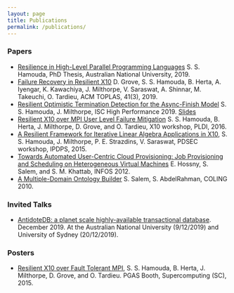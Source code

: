```yaml
---
layout: page
title: Publications
permalink: /publications/
---
```

### Papers
- [Resilience in High-Level Parallel Programming Languages](https://openresearch-repository.anu.edu.au/handle/1885/164137) S. S. Hamouda, PhD Thesis, Australian National University, 2019.
- [Failure Recovery in Resilient X10](https://dl.acm.org/citation.cfm?id=3332372) D. Grove, S. S. Hamouda, B. Herta, A. Iyengar, K. Kawachiya, J. Milthorpe, V. Saraswat, A. Shinnar, M. Takeuchi, O. Tardieu, ACM TOPLAS, 41(3), 2019.
- [Resilient Optimistic Termination Detection for the Async-Finish Model](papers/Hamouda2019_ISC_HPC.pdf) S. S. Hamouda, J. Milthorpe, ISC High Performance 2019. [Slides](papers/ISC19_OptFinish_Pres.pdf)
- [Resilient X10 over MPI User Level Failure Mitigation](https://dl.acm.org/citation.cfm?id=2931030) S. S. Hamouda, B. Herta, J. Milthorpe, D. Grove, and O. Tardieu, X10 workshop, PLDI, 2016.
- [A Resilient Framework for Iterative Linear Algebra Applications in X10](http://ieeexplore.ieee.org/abstract/document/7284416/), S. S. Hamouda, J. Milthorpe, P. E. Strazdins, V. Saraswat, PDSEC workshop, IPDPS, 2015.
- [Towards Automated User-Centric Cloud Provisioning: Job Provisioning and Scheduling on Heterogeneous Virtual Machines](http://ieeexplore.ieee.org/abstract/document/6236557/) E. Hossny, S. Salem, and S. M. Khattab, INFOS 2012.
- [A Multiple-Domain Ontology Builder](https://dl.acm.org/citation.cfm?id=1873890) S. Salem, S. AbdelRahman, COLING 2010.


### Invited Talks
- [AntidoteDB: a planet scale highly-available transactional database](pres/AntidoteDB_Australia.pdf). December 2019. At the Australian National University (9/12/2019) and University of Sydney (20/12/2019).

### Posters
- [Resilient X10 over Fault Tolerant MPI](papers/X10_PGAS_Poster_SC15.pdf), S. S. Hamouda, B. Herta, J. Milthorpe, D. Grove, and O. Tardieu. PGAS Booth, Supercomputing (SC), 2015.


